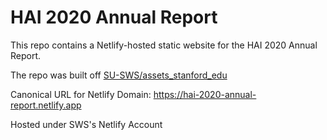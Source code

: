 # HAI 2020 Annual Report

This repo contains a Netlify-hosted static website for the HAI 2020 Annual Report.

The repo was built off [SU-SWS/assets_stanford_edu](https://github.com/SU-SWS/assets_stanford_edu)

Canonical URL for Netlify Domain: https://hai-2020-annual-report.netlify.app

Hosted under SWS's Netlify Account
